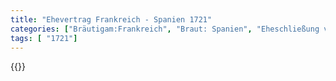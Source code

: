 ```yaml
---
title: "Ehevertrag Frankreich - Spanien 1721"
categories: ["Bräutigam:Frankreich", "Braut: Spanien", "Eheschließung vollzogen?:Nein", "verschiedenkonfessionelle Ehe?:Nein", "Dynastie Bräutigam:Bourbon (Frankreich)", "Akteur Bräutigam:Bourbon (Frankreich)", "Akteur Braut:Bourbon (Spanien)", "Textbezug?:ja", "Ständisch?:ja", "Ratifikation?:ja", "Sonstiges?:ja", "Bräutigam:Frankreich", "Braut: Spanien"]
tags: [ "1721"]
---
```

<!--more-->
{{<v205>}}